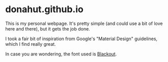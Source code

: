 donahut.github.io
=================

This is my personal webpage. It's pretty simple (and could use a bit of love here and there), but it gets the job done. 

I took a fair bit of inspiration from Google's "Material Design" guidelines, which I find really great.

In case you are wondering, the font used is
[Blackout](http://www.fontsquirrel.com/fonts/Blackout).
